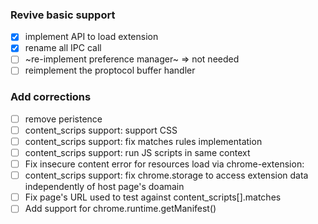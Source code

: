 ### Revive basic support
-[x] implement API to load extension
-[x] rename all IPC call
-[ ] ~re-implement preference manager~ => not needed
-[ ] reimplement the proptocol buffer handler

### Add corrections
-[ ] remove peristence
-[ ] content_scrips support: support CSS
-[ ] content_scrips support: fix matches rules implementation	
-[ ] content_scrips support: run JS scripts in same context
-[ ] Fix insecure content error for resources load via chrome-extension:
-[ ] content_scrips support: fix chrome.storage to access extension data independently of host page's doamain
-[ ] Fix page's URL used to test against content_scripts[].matches
-[ ] Add support for chrome.runtime.getManifest()
